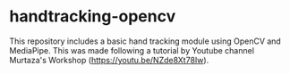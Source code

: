 # handtracking-opencv
This repository includes a basic hand tracking module using OpenCV and MediaPipe. This was made following a tutorial by Youtube channel Murtaza's Workshop (https://youtu.be/NZde8Xt78Iw).
